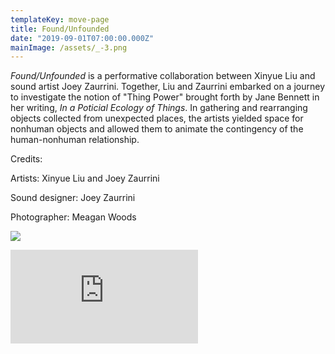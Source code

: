 ```yaml
---
templateKey: move-page
title: Found/Unfounded
date: "2019-09-01T07:00:00.000Z"
mainImage: /assets/_-3.png
---
```

*Found/Unfounded* is a performative collaboration between Xinyue Liu and sound artist Joey Zaurrini. Together, Liu and Zaurrini embarked on a journey to investigate the notion of "Thing Power" brought forth by Jane Bennett in her writing, *In a Poticial Ecology of Things*. In gathering and rearranging objects collected from unexpected places, the artists yielded space for nonhuman objects and allowed them to animate the contingency of the human-nonhuman relationship.

Credits:

Artists: Xinyue Liu and Joey Zaurrini

Sound designer: Joey Zaurrini

Photographer: Meagan Woods

<div class="lines-2"></div>

![](/assets/_-2.png)

<div class="lines-2"></div>

<div class="lines-2"></div>

<div class="video-container"><iframe src="https://www.youtube.com/embed/ZSTMOhIZzN0" class="video" frameborder="0" allow="accelerometer; autoplay; encrypted-media; gyroscope; picture-in-picture" allowfullscreen></iframe></div>

<div class="lines-3"></div>